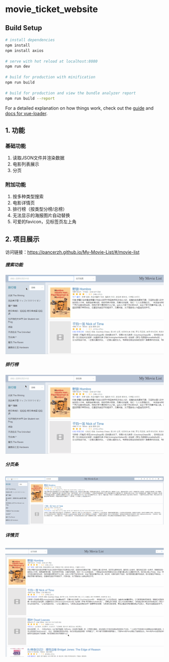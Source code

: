 # movie_ticket_website
## Build Setup

```bash
# install dependencies
npm install
npm install axios

# serve with hot reload at localhost:8080
npm run dev

# build for production with minification
npm run build

# build for production and view the bundle analyzer report
npm run build --report
```

For a detailed explanation on how things work, check out the [guide](http://vuejs-templates.github.io/webpack/) and [docs for vue-loader](http://vuejs.github.io/vue-loader).

## 1. 功能

### 基础功能

1. 读取JSON文件并渲染数据
2. 电影列表展示
3. 分页

### 附加功能

1. 按多种类型搜索
2. 电影详情页
3. 排行榜（按类型分榜/总榜）
4. 无法显示的海报图片自动替换
5. 可爱的favicon，见标签页左上角

## 2. 项目展示

访问链接：https://pancerzh.github.io/My-Movie-List/#/movie-list

##### 搜索功能

![搜索](./image/搜索.gif)

##### 排行榜

![排行榜](./image/排行榜.gif)

##### 分页条

![分页条](./image/分页条.gif)

##### 详情页

![详情页](./image/详情页.gif)
